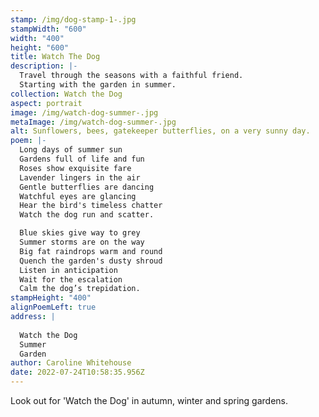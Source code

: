 ```yaml
---
stamp: /img/dog-stamp-1-.jpg
stampWidth: "600"
width: "400"
height: "600"
title: Watch The Dog
description: |-
  Travel through the seasons with a faithful friend.
  Starting with the garden in summer.
collection: Watch the Dog
aspect: portrait
image: /img/watch-dog-summer-.jpg
metaImage: /img/watch-dog-summer-.jpg
alt: Sunflowers, bees, gatekeeper butterflies, on a very sunny day.
poem: |-
  Long days of summer sun
  Gardens full of life and fun
  Roses show exquisite fare 
  Lavender lingers in the air
  Gentle butterflies are dancing
  Watchful eyes are glancing
  Hear the bird's timeless chatter
  Watch the dog run and scatter.

  Blue skies give way to grey
  Summer storms are on the way
  Big fat raindrops warm and round
  Quench the garden's dusty shroud
  Listen in anticipation 
  Wait for the escalation
  Calm the dog’s trepidation.
stampHeight: "400"
alignPoemLeft: true
address: |
  
  Watch the Dog 
  Summer
  Garden
author: Caroline Whitehouse
date: 2022-07-24T10:58:35.956Z
---
```

Look out for 'Watch the Dog' in autumn, winter and spring gardens.